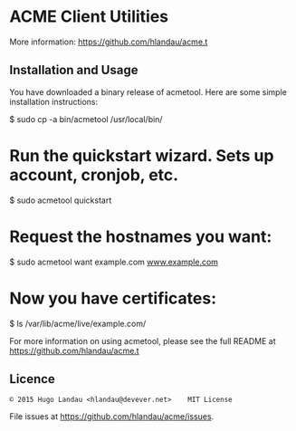 # ACME Client Utilities

More information: <https://github.com/hlandau/acme.t>

## Installation and Usage

You have downloaded a binary release of acmetool. Here are some simple
installation instructions:

  $ sudo cp -a bin/acmetool /usr/local/bin/

  # Run the quickstart wizard. Sets up account, cronjob, etc.
  $ sudo acmetool quickstart

  # Request the hostnames you want:
  $ sudo acmetool want example.com www.example.com

  # Now you have certificates:
  $ ls /var/lib/acme/live/example.com/

For more information on using acmetool, please see the full README at
  https://github.com/hlandau/acme.t

## Licence

    © 2015 Hugo Landau <hlandau@devever.net>    MIT License

File issues at <https://github.com/hlandau/acme/issues>.
